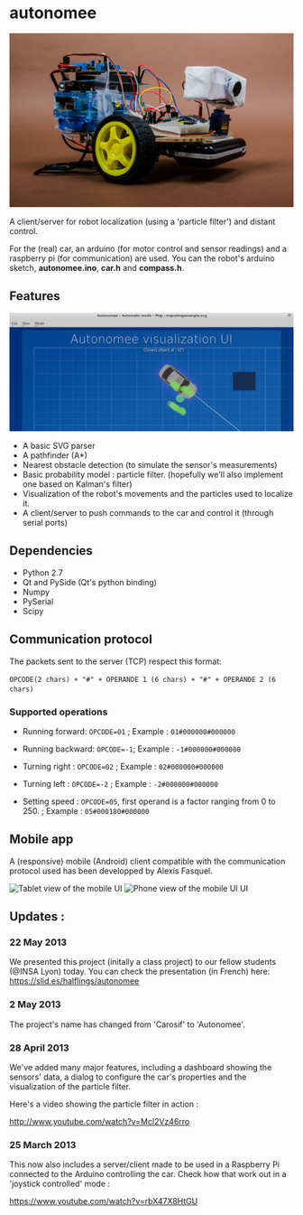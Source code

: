 # autonomee

![Picture of the car](img/autonomeeIRL.png)


A client/server for robot localization (using a 'particle filter') and distant control.

For the (real) car, an arduino (for motor control and sensor readings) and  a raspberry pi (for communication) are used.
You can the robot's arduino sketch, __autonomee.ino__, __car.h__ and __compass.h__. 

## Features

![Screenshot of the app's UI](img/screenshot.png)

* A basic SVG parser
* A pathfinder (A\*)
* Nearest obstacle detection (to simulate the sensor's measurements)
* Basic probability model : particle filter. (hopefully we'll also implement one based on Kalman's filter)
* Visualization of the robot's movements and the particles used to localize it.
* A client/server to push commands to the car and control it (through serial ports)

## Dependencies

* Python 2.7
* Qt and PySide (Qt's python binding)
* Numpy
* PySerial
* Scipy

## Communication protocol

The packets sent to the server (TCP) respect this format:

```OPCODE(2 chars) + "#" + OPERANDE 1 (6 chars) + "#" + OPERANDE 2 (6 chars)```

### Supported operations

* Running forward: ```OPCODE=01``` ; Example : ```01#000000#000000```

* Running backward: ```OPCODE=-1```; Example : ```-1#000000#000000```

* Turning right : ```OPCODE=02``` ; Example : ```02#000000#000000```

* Turning left : ```OPCODE=-2``` ; Example : ```-2#000000#000000```

* Setting speed : ```OPCODE=05```, first operand is a factor ranging from 0 to 250. ; Example : ```05#000180#000000```

## Mobile app

A (responsive) mobile (Android) client compatible with the communication protocol used has been developped by Alexis Fasquel.

![Tablet view of the mobile UI](img/tabletscreen.png)
![Phone view of the mobile UI UI](img/mobilescreen.png)


## Updates :

### 22 May 2013

We presented this project (initally a class project) to our fellow students (@INSA Lyon) today. You can check the presentation (in French) here: https://slid.es/halflings/autonomee

### 2 May 2013

The project's name has changed from 'Carosif' to 'Autonomee'.

### 28 April 2013

We've added many major features, including a dashboard showing the sensors' data, a dialog to configure the car's properties and the visualization of the particle filter.

Here's a video showing the particle filter in action :

http://www.youtube.com/watch?v=Mcl2Vz46rro

### 25 March 2013

This now also includes a server/client made to be used in a Raspberry Pi connected to the Arduino controlling the car. Check how that work out in a 'joystick controlled' mode :

https://www.youtube.com/watch?v=rbX47X8HtGU
